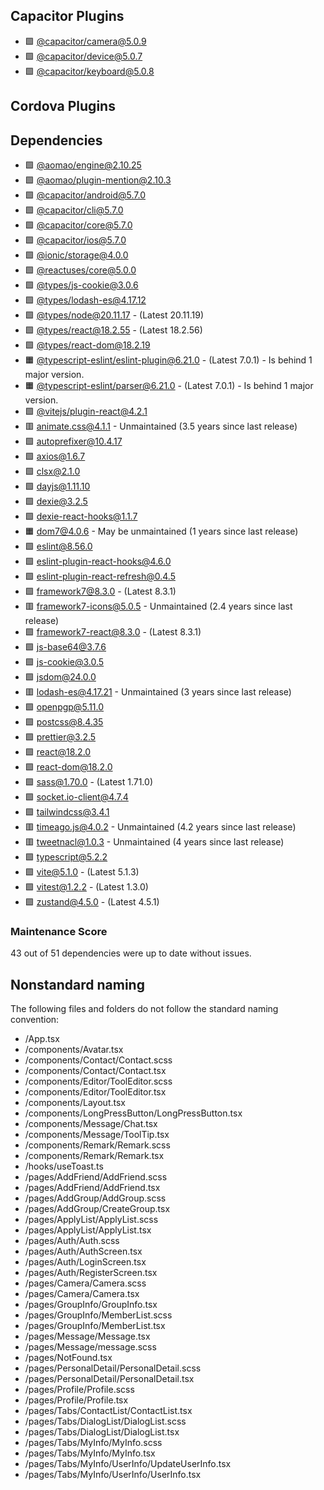 ## Capacitor Plugins

- 🟩 [@capacitor/camera@5.0.9](https://github.com/ionic-team/capacitor-plugins.git)
- 🟩 [@capacitor/device@5.0.7](https://github.com/ionic-team/capacitor-plugins.git)
- 🟩 [@capacitor/keyboard@5.0.8](https://github.com/ionic-team/capacitor-plugins.git)
## Cordova Plugins

## Dependencies

- 🟩 [@aomao/engine@2.10.25](https://github.com/big-camel/am-editor.git)
- 🟩 [@aomao/plugin-mention@2.10.3](https://github.com/big-camel/am-editor.git)
- 🟩 [@capacitor/android@5.7.0](https://github.com/ionic-team/capacitor.git)
- 🟩 [@capacitor/cli@5.7.0](https://github.com/ionic-team/capacitor.git)
- 🟩 [@capacitor/core@5.7.0](https://github.com/ionic-team/capacitor.git)
- 🟩 [@capacitor/ios@5.7.0](https://github.com/ionic-team/capacitor.git)
- 🟩 [@ionic/storage@4.0.0](https://github.com/ionic-team/ionic-storage.git)
- 🟩 [@reactuses/core@5.0.0](https://github.com/childrentime/reactuse.git)
- 🟩 [@types/js-cookie@3.0.6](https://github.com/DefinitelyTyped/DefinitelyTyped.git)
- 🟩 [@types/lodash-es@4.17.12](https://github.com/DefinitelyTyped/DefinitelyTyped.git)
- 🟩 [@types/node@20.11.17](https://github.com/DefinitelyTyped/DefinitelyTyped.git) - (Latest 20.11.19)
- 🟩 [@types/react@18.2.55](https://github.com/DefinitelyTyped/DefinitelyTyped.git) - (Latest 18.2.56)
- 🟩 [@types/react-dom@18.2.19](https://github.com/DefinitelyTyped/DefinitelyTyped.git)
- 🟧 [@typescript-eslint/eslint-plugin@6.21.0](https://github.com/typescript-eslint/typescript-eslint.git) - (Latest 7.0.1) - Is behind 1 major version.
- 🟧 [@typescript-eslint/parser@6.21.0](https://github.com/typescript-eslint/typescript-eslint.git) - (Latest 7.0.1) - Is behind 1 major version.
- 🟩 [@vitejs/plugin-react@4.2.1](https://github.com/vitejs/vite-plugin-react.git)
- 🟥 [animate.css@4.1.1](https://github.com/animate-css/animate.css.git) - Unmaintained (3.5 years since last release)
- 🟩 [autoprefixer@10.4.17](https://github.com/postcss/autoprefixer.git)
- 🟩 [axios@1.6.7](https://github.com/axios/axios.git)
- 🟩 [clsx@2.1.0](https://github.com/lukeed/clsx.git)
- 🟩 [dayjs@1.11.10](https://github.com/iamkun/dayjs.git)
- 🟩 [dexie@3.2.5](https://github.com/dfahlander/Dexie.js.git)
- 🟩 [dexie-react-hooks@1.1.7](https://github.com/dexie/Dexie.js.git)
- 🟧 [dom7@4.0.6](https://github.com/nolimits4web/dom7.git) - May be unmaintained (1 years since last release)
- 🟩 [eslint@8.56.0](https://github.com/eslint/eslint.git)
- 🟩 [eslint-plugin-react-hooks@4.6.0](https://github.com/facebook/react.git)
- 🟩 [eslint-plugin-react-refresh@0.4.5](https://github.com/ArnaudBarre/eslint-plugin-react-refresh.git)
- 🟩 [framework7@8.3.0](https://github.com/framework7io/framework7.git) - (Latest 8.3.1)
- 🟥 [framework7-icons@5.0.5](https://github.com/framework7io/framework7-icons.git) - Unmaintained (2.4 years since last release)
- 🟩 [framework7-react@8.3.0](https://github.com/framework7io/framework7.git) - (Latest 8.3.1)
- 🟩 [js-base64@3.7.6](https://github.com/dankogai/js-base64.git)
- 🟩 [js-cookie@3.0.5](https://github.com/js-cookie/js-cookie.git)
- 🟩 [jsdom@24.0.0](https://github.com/jsdom/jsdom.git)
- 🟥 [lodash-es@4.17.21](https://github.com/lodash/lodash.git) - Unmaintained (3 years since last release)
- 🟩 [openpgp@5.11.0](https://github.com/openpgpjs/openpgpjs.git)
- 🟩 [postcss@8.4.35](https://github.com/postcss/postcss.git)
- 🟩 [prettier@3.2.5](https://github.com/prettier/prettier.git)
- 🟩 [react@18.2.0](https://github.com/facebook/react.git)
- 🟩 [react-dom@18.2.0](https://github.com/facebook/react.git)
- 🟩 [sass@1.70.0](https://github.com/sass/dart-sass.git) - (Latest 1.71.0)
- 🟩 [socket.io-client@4.7.4](https://github.com/socketio/socket.io-client.git)
- 🟩 [tailwindcss@3.4.1](https://github.com/tailwindlabs/tailwindcss.git)
- 🟥 [timeago.js@4.0.2](https://github.com/hustcc/timeago.js.git) - Unmaintained (4.2 years since last release)
- 🟥 [tweetnacl@1.0.3](https://github.com/dchest/tweetnacl-js.git) - Unmaintained (4 years since last release)
- 🟩 [typescript@5.2.2](https://github.com/Microsoft/TypeScript.git)
- 🟩 [vite@5.1.0](https://github.com/vitejs/vite.git) - (Latest 5.1.3)
- 🟩 [vitest@1.2.2](https://github.com/vitest-dev/vitest.git) - (Latest 1.3.0)
- 🟩 [zustand@4.5.0](https://github.com/pmndrs/zustand.git) - (Latest 4.5.1)
### Maintenance Score
43 out of 51 dependencies were up to date without issues.



## Nonstandard naming
The following files and folders do not follow the standard naming convention:

- /App.tsx
- /components/Avatar.tsx
- /components/Contact/Contact.scss
- /components/Contact/Contact.tsx
- /components/Editor/ToolEditor.scss
- /components/Editor/ToolEditor.tsx
- /components/Layout.tsx
- /components/LongPressButton/LongPressButton.tsx
- /components/Message/Chat.tsx
- /components/Message/ToolTip.tsx
- /components/Remark/Remark.scss
- /components/Remark/Remark.tsx
- /hooks/useToast.ts
- /pages/AddFriend/AddFriend.scss
- /pages/AddFriend/AddFriend.tsx
- /pages/AddGroup/AddGroup.scss
- /pages/AddGroup/CreateGroup.tsx
- /pages/ApplyList/ApplyList.scss
- /pages/ApplyList/ApplyList.tsx
- /pages/Auth/Auth.scss
- /pages/Auth/AuthScreen.tsx
- /pages/Auth/LoginScreen.tsx
- /pages/Auth/RegisterScreen.tsx
- /pages/Camera/Camera.scss
- /pages/Camera/Camera.tsx
- /pages/GroupInfo/GroupInfo.tsx
- /pages/GroupInfo/MemberList.scss
- /pages/GroupInfo/MemberList.tsx
- /pages/Message/Message.tsx
- /pages/Message/message.scss
- /pages/NotFound.tsx
- /pages/PersonalDetail/PersonalDetail.scss
- /pages/PersonalDetail/PersonalDetail.tsx
- /pages/Profile/Profile.scss
- /pages/Profile/Profile.tsx
- /pages/Tabs/ContactList/ContactList.tsx
- /pages/Tabs/DialogList/DialogList.scss
- /pages/Tabs/DialogList/DialogList.tsx
- /pages/Tabs/MyInfo/MyInfo.scss
- /pages/Tabs/MyInfo/MyInfo.tsx
- /pages/Tabs/MyInfo/UserInfo/UpdateUserInfo.tsx
- /pages/Tabs/MyInfo/UserInfo/UserInfo.tsx
